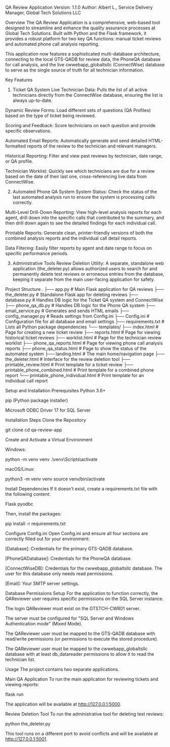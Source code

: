 QA Review Application
Version: 1.1.0
Author: Albert L., Service Delivery Manager, Global Tech Solutions LLC

Overview
The QA Review Application is a comprehensive, web-based tool designed to streamline and enhance the quality assurance processes at Global Tech Solutions. Built with Python and the Flask framework, it provides a robust platform for two key QA functions: manual ticket reviews and automated phone call analysis reporting.

This application now features a sophisticated multi-database architecture, connecting to the local GTS-QADB for review data, the PhoneQA database for call analysis, and the live cwwebapp_globaltsllc (ConnectWise) database to serve as the single source of truth for all technician information.

Key Features
1. Ticket QA System
Live Technician Data: Pulls the list of all active technicians directly from the ConnectWise database, ensuring the list is always up-to-date.

Dynamic Review Forms: Load different sets of questions (QA Profiles) based on the type of ticket being reviewed.

Scoring and Feedback: Score technicians on each question and provide specific observations.

Automated Email Reports: Automatically generate and send detailed HTML-formatted reports of the review to the technician and relevant managers.

Historical Reporting: Filter and view past reviews by technician, date range, or QA profile.

Technician Worklist: Quickly see which technicians are due for a review based on the date of their last one, cross-referencing live data from ConnectWise.

2. Automated Phone QA System
System Status: Check the status of the last automated analysis run to ensure the system is processing calls correctly.

Multi-Level Drill-Down Reporting: View high-level analysis reports for each agent, drill down into the specific calls that contributed to the summary, and then drill down again to see the detailed findings for each individual call.

Printable Reports: Generate clean, printer-friendly versions of both the combined analysis reports and the individual call detail reports.

Data Filtering: Easily filter reports by agent and date range to focus on specific performance periods.

3. Administrative Tools
Review Deletion Utility: A separate, standalone web application (the_deleter.py) allows authorized users to search for and permanently delete test reviews or erroneous entries from the database, keeping it separate from the main user-facing application for safety.

Project Structure
.
├── app.py                      # Main Flask application for QA reviews
├── the_deleter.py              # Standalone Flask app for deleting reviews
├── database.py                 # Handles DB logic for the Ticket QA system and ConnectWise
├── phone_qa_db.py              # Handles DB logic for the Phone QA system
├── email_service.py            # Generates and sends HTML emails
├── config_manager.py           # Reads settings from Config.ini
├── Config.ini                  # Configuration file for all database and email settings
├── requirements.txt            # Lists all Python package dependencies
└── templates/
    ├── index.html              # Page for creating a new ticket review
    ├── reports.html            # Page for viewing historical ticket reviews
    ├── worklist.html           # Page for the technician review worklist
    ├── phone_qa_reports.html   # Page for viewing phone call analysis reports
    ├── phone_qa_status.html    # Page to show the status of the automated system
    ├── landing.html            # The main home/navigation page
    ├── the_deleter.html        # Interface for the review deletion tool
    ├── printable_review.html   # Print template for a ticket review
    ├── printable_phone_combined.html  # Print template for a combined phone report
    └── printable_phone_individual.html # Print template for an individual call report

Setup and Installation
Prerequisites
Python 3.6+

pip (Python package installer)

Microsoft ODBC Driver 17 for SQL Server

Installation Steps
Clone the Repository

git clone <your-github-repository-url>
cd qa-review-app

Create and Activate a Virtual Environment

Windows:

python -m venv venv
.\venv\Scripts\activate

macOS/Linux:

python3 -m venv venv
source venv/bin/activate

Install Dependencies
If it doesn't exist, create a requirements.txt file with the following content:

Flask
pyodbc

Then, install the packages:

pip install -r requirements.txt

Configure Config.ini
Open Config.ini and ensure all four sections are correctly filled out for your environment:

[Database]: Credentials for the primary GTS-QADB database.

[PhoneQADatabase]: Credentials for the PhoneQA database.

[ConnectWiseDB]: Credentials for the cwwebapp_globaltsllc database. The user for this database only needs read permissions.

[Email]: Your SMTP server settings.

Database Permissions Setup
For the application to function correctly, the QAReviewer user requires specific permissions on the SQL Server instance.

The login QAReviewer must exist on the GTSTCH-CWR01 server.

The server must be configured for "SQL Server and Windows Authentication mode" (Mixed Mode).

The QAReviewer user must be mapped to the GTS-QADB database with read/write permissions (or permissions to execute the stored procedure).

The QAReviewer user must be mapped to the cwwebapp_globaltsllc database with at least db_datareader permissions to allow it to read the technician list.

Usage
The project contains two separate applications.

Main QA Application
To run the main application for reviewing tickets and viewing reports:

flask run

The application will be available at http://127.0.0.1:5000.

Review Deletion Tool
To run the administrative tool for deleting test reviews:

python the_deleter.py

This tool runs on a different port to avoid conflicts and will be available at http://127.0.0.1:5001.
